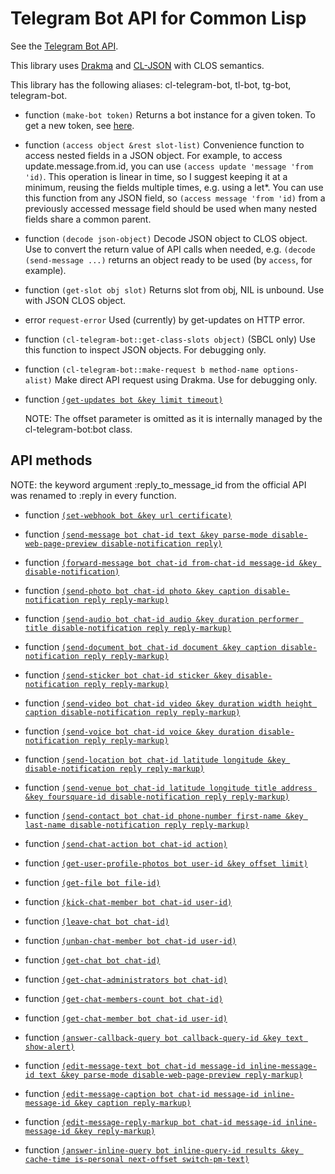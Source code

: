 # Telegram Bot API for Common Lisp

See the [Telegram Bot API](https://core.telegram.org/bots/api).

This library uses [Drakma](http://weitz.de/drakma/) and [CL-JSON](https://common-lisp.net/project/cl-json/) with CLOS semantics.

This library has the following aliases: cl-telegram-bot, tl-bot, tg-bot, telegram-bot.

- function `(make-bot token)`
    Returns a bot instance for a given token. To get a new token, see [here](https://core.telegram.org/bots#3-how-do-i-create-a-bot).

- function `(access object &rest slot-list)`
    Convenience function to access nested fields in a JSON object. For example, to access update.message.from.id, you can use
    `(access update 'message 'from 'id)`. This operation is linear in time, so I suggest keeping it at a minimum,
    reusing the fields multiple times, e.g. using a let*. 
    You can use this function from any JSON field, so `(access message 'from 'id)` from a previously accessed message field
    should be used when many nested fields share a common parent.

- function `(decode json-object)`
    Decode JSON object to CLOS object. Use to convert the return value of API calls when needed, e.g.
    `(decode (send-message ...)` returns an object ready to be used (by `access`, for example).

- function `(get-slot obj slot)`
    Returns slot from obj, NIL is unbound. Use with JSON CLOS object.

- error `request-error`
    Used (currently) by get-updates on HTTP error.

- function `(cl-telegram-bot::get-class-slots object)` (SBCL only)
    Use this function to inspect JSON objects. For debugging only.

- function `(cl-telegram-bot::make-request b method-name options-alist)`
    Make direct API request using Drakma. Use for debugging only.

- function [`(get-updates bot &key limit timeout)`](https://core.telegram.org/bots/api#getupdates)

    NOTE: The offset parameter is omitted as it is internally managed by the cl-telegram-bot:bot class.

## API methods

NOTE: the keyword argument :reply_to_message_id from the official API was renamed to :reply in every function.

- function [`(set-webhook bot &key url certificate)`](https://core.telegram.org/bots/api#setwebhook)

- function [`(send-message bot chat-id text &key parse-mode disable-web-page-preview disable-notification reply)`](https://core.telegram.org/bots/api#sendmessage)

- function [`(forward-message bot chat-id from-chat-id message-id &key disable-notification)`](https://core.telegram.org/bots/api#forwardmessage)

- function [`(send-photo bot chat-id photo &key caption disable-notification reply reply-markup)`](https://core.telegram.org/bots/api#sendphoto)

- function [`(send-audio bot chat-id audio &key duration performer title disable-notification reply reply-markup)`](https://core.telegram.org/bots/api#sendaudio)

- function [`(send-document bot chat-id document &key caption disable-notification reply reply-markup)`](https://core.telegram.org/bots/api#senddocument)

- function [`(send-sticker bot chat-id sticker &key disable-notification reply reply-markup)`](https://core.telegram.org/bots/api#sendsticker)

- function [`(send-video bot chat-id video &key duration width height caption disable-notification reply reply-markup)`](https://core.telegram.org/bots/api#sendvideo)

- function [`(send-voice bot chat-id voice &key duration disable-notification reply reply-markup)`](https://core.telegram.org/bots/api#sendvoice)

- function [`(send-location bot chat-id latitude longitude &key disable-notification reply reply-markup)`](https://core.telegram.org/bots/api#sendlocation)

- function [`(send-venue bot chat-id latitude longitude title address &key foursquare-id disable-notification reply reply-markup)`](https://core.telegram.org/bots/api#sendvenue)

- function [`(send-contact bot chat-id phone-number first-name &key last-name disable-notification reply reply-markup)`](https://core.telegram.org/bots/api#sendcontact)

- function [`(send-chat-action bot chat-id action)`](https://core.telegram.org/bots/api#sendchataction)

- function [`(get-user-profile-photos bot user-id &key offset limit)`](https://core.telegram.org/bots/api#getuserprofilephotos)

- function [`(get-file bot file-id)`](https://core.telegram.org/bots/api#getfile)

- function [`(kick-chat-member bot chat-id user-id)`](https://core.telegram.org/bots/api#kickchatmember)

- function [`(leave-chat bot chat-id)`](https://core.telegram.org/bots/api#leavechat)

- function [`(unban-chat-member bot chat-id user-id)`](https://core.telegram.org/bots/api#unbanchatmember)

- function [`(get-chat bot chat-id)`](https://core.telegram.org/bots/api#getchat)

- function [`(get-chat-administrators bot chat-id)`](https://core.telegram.org/bots/api#getchatadministrators)

- function [`(get-chat-members-count bot chat-id)`](https://core.telegram.org/bots/api#getchatmemberscount)

- function [`(get-chat-member bot chat-id user-id)`](https://core.telegram.org/bots/api#getchatmember)

- function [`(answer-callback-query bot callback-query-id &key text show-alert)`](https://core.telegram.org/bots/api#answercallbackquery)

- function [`(edit-message-text bot chat-id message-id inline-message-id text &key parse-mode disable-web-page-preview reply-markup)`](https://core.telegram.org/bots/api#editmessagetext)

- function [`(edit-message-caption bot chat-id message-id inline-message-id &key caption reply-markup)`](https://core.telegram.org/bots/api#editmessagecaption)

- function [`(edit-message-reply-markup bot chat-id message-id inline-message-id &key reply-markup)`](https://core.telegram.org/bots/api#editmessagereplymarkup)

- function [`(answer-inline-query bot inline-query-id results &key cache-time is-personal next-offset switch-pm-text)`](https://core.telegram.org/bots/api#answerinlinequery)

